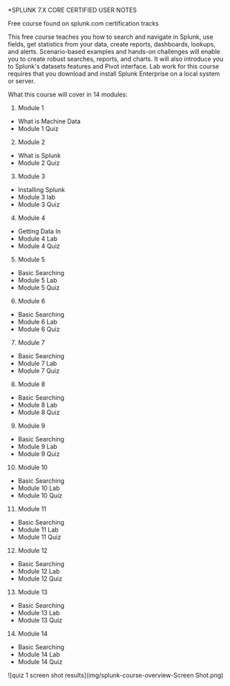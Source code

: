 \*SPLUNK 7.X CORE CERTIFIED USER NOTES

Free course found on splunk.com certification tracks

This free course teaches you how to search and navigate in Splunk, use fields, get statistics from your data, create reports, dashboards, lookups, and alerts. Scenario-based examples and hands-on challenges will enable you to create robust searches, reports, and charts. It will also introduce you to Splunk's datasets features and Pivot interface. Lab work for this course requires that you download and install Splunk Enterprise on a local system or server.

What this course will cover in 14 modules:

1. Module 1

- What is Machine Data
- Module 1 Quiz

2. Module 2

- What is Splunk
- Module 2 Quiz

3. Module 3

- Installing Splunk
- Module 3 lab
- Module 3 Quiz

4. Module 4

- Getting Data In
- Module 4 Lab
- Module 4 Quiz

5. Module 5

- Basic Searching
- Module 5 Lab
- Module 5 Quiz

6. Module 6

- Basic Searching
- Module 6 Lab
- Module 6 Quiz

7. Module 7

- Basic Searching
- Module 7 Lab
- Module 7 Quiz

8. Module 8

- Basic Searching
- Module 8 Lab
- Module 8 Quiz

9. Module 9

- Basic Searching
- Module 9 Lab
- Module 9 Quiz

10. Module 10

- Basic Searching
- Module 10 Lab
- Module 10 Quiz

11. Module 11

- Basic Searching
- Module 11 Lab
- Module 11 Quiz

12. Module 12

- Basic Searching
- Module 12 Lab
- Module 12 Quiz

13. Module 13

- Basic Searching
- Module 13 Lab
- Module 13 Quiz

14. Module 14

- Basic Searching
- Module 14 Lab
- Module 14 Quiz

![quiz 1 screen shot results](img/splunk-course-overview-Screen Shot.png)
